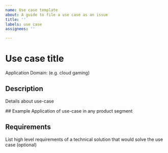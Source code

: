 ```yaml
---
name: Use case template
about: A guide to file a use case as an issue
title: ''
labels: use case
assignees: ''

---
```


# Use case title

Application Domain: (e.g. cloud gaming)

## Description
Details about use-case

## Example
Application of use-case in any product segment

## Requirements
List high level requirements of a technical solution that would solve the use case (optional)
